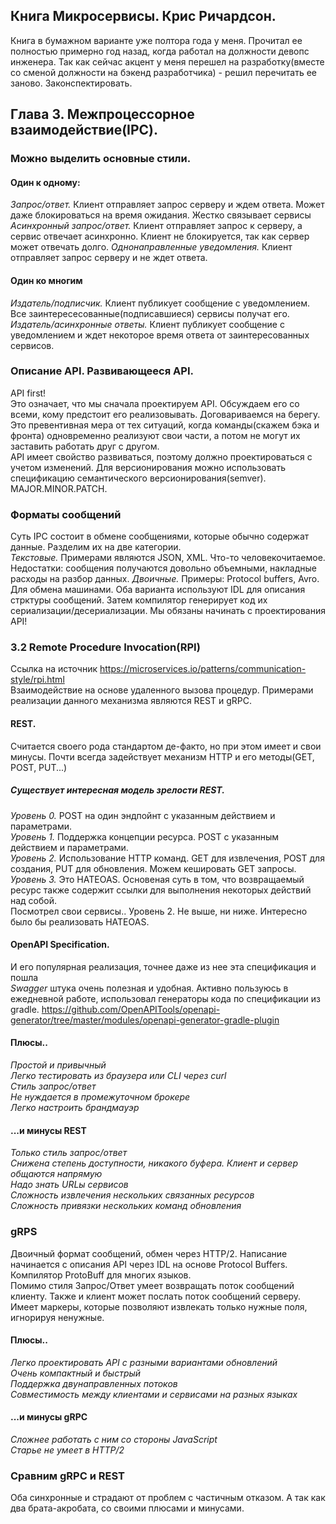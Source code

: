 ## Книга Микросервисы. Крис Ричардсон.
Книга в бумажном варианте уже полтора года у меня. Прочитал ее полностью примерно год назад, когда работал на должности девопс инженера.
Так как сейчас акцент у меня перешел на разработку(вместе со сменой должности на бэкенд разработчика) - решил перечитать ее заново. Законспектировать.

## Глава 3. Межпроцессорное взаимодействие(IPC).
### Можно выделить основные стили.
#### Один к одному:
*Запрос/ответ.* Клиент отправляет запрос серверу и ждем ответа. Может даже блокироваться на время ожидания. Жестко связывает сервисы  
*Асинхронный запрос/ответ.* Клиент отправляет запрос к серверу, а сервис отвечает асинхронно. Клиент не блокируется, так как сервер может отвечать долго.
*Однонаправленные уведомления.* Клиент отправляет запрос серверу и не ждет ответа.
#### Один ко многим
*Издатель/подписчик.* Клиент публикует сообщение с уведомлением. Все заинтересесованные(подписавшиеся) сервисы получат его.
*Издатель/асинхронные ответы.* Клиент публикует сообщение с уведомлением и ждет некоторое время ответа от заинтересованных сервисов.

### Описание API. Развивающееся API.
API first!  
Это означает, что мы сначала проектируем API. Обсуждаем его со всеми, кому предстоит его реализовывать. Договариваемся на берегу. Это превентивная мера от тех ситуаций, когда команды(скажем бэка и фронта) одновременно реализуют свои части, а потом не могут их заставить работать друг с другом.  
API имеет свойство развиваться, поэтому должно проектироваться с учетом изменений. Для версионирования можно использовать спецификацию семантического версионирования(semver). MAJOR.MINOR.PATCH.

### Форматы сообщений
Суть IPC состоит в обмене сообщениями, которые обычно содержат данные. Разделим их на две категории.  
*Текстовые.* Примерами являются JSON, XML. Что-то человекочитаемое. Недостатки: сообщения получаются довольно объемными, накладные расходы на разбор данных.
*Двоичные.* Примеры: Protocol buffers, Avro. Для обмена машинами. Оба варианта используют IDL для описания стрктуры сообщений. Затем компилятор генерирует код их сериализации/десериализации. Мы обязаны начинать с проектирования API!

### 3.2 Remote Procedure Invocation(RPI)
Ссылка на источник https://microservices.io/patterns/communication-style/rpi.html  
Взаимодействие на основе удаленного вызова процедур. Примерами реализации данного механизма являются REST и gRPC.
#### REST.
Считается своего рода стандартом де-факто, но при этом имеет и свои минусы.
Почти всегда задействует механизм HTTP и его методы(GET, POST, PUT...)  
##### Существует интересная модель зрелости REST.  
*Уровень 0.* POST на один эндпойнт с указанным действием и параметрами.  
*Уровень 1.* Поддержка концепции ресурса. POST с указанным действием и параметрами.  
*Уровень 2.* Использование HTTP команд. GET для извлечения, POST для создания, PUT для обновления. Можем кешировать GET запросы.  
*Уровень 3.* Это HATEOAS. Основеная суть в том, что возвращаемый ресурс также содержит ссылки для выполнения некоторых действий над собой.  
Посмотрел свои сервисы.. Уровень 2. Не выше, ни ниже. Интересно было бы реализовать HATEOAS.

#### OpenAPI Specification.
И его популярная реализация, точнее даже из нее эта спецификация и пошла  
*Swagger* штука очень полезная и удобная. Активно пользуюсь в ежедневной работе, использовал генераторы кода по спецификации из gradle.
https://github.com/OpenAPITools/openapi-generator/tree/master/modules/openapi-generator-gradle-plugin

#### Плюсы..
*Простой и привычный*  
*Легко тестировать из браузера или CLI через curl*  
*Стиль запрос/ответ*  
*Не нуждается в промежуточном брокере*  
*Легко настроить брандмауэр*  
#### ...и минусы REST
*Только стиль запрос/ответ*  
*Снижена степень доступности, никакого буфера. Клиент и сервер общаются напрямую*  
*Надо знать URLы сервисов*  
*Сложность извлечения нескольких связанных ресурсов*  
*Сложность привязки нескольких команд обновления*  

### gRPS
Двоичный формат сообщений, обмен через HTTP/2. Написание начинается с описания API через IDL на основе Protocol Buffers. Компилятор ProtoBuff для многих языков.  
Помимо стиля Запрос/Ответ умеет возвращать поток сообщений клиенту. Также и клиент может послать поток сообщений серверу.  
Имеет маркеры, которые позволяют извлекать только нужные поля, игнорируя ненужные.
#### Плюсы..
*Легко проектировать API с разными вариантами обновлений*  
*Очень компактный и быстрый*  
*Поддержка двунаправленных потоков*  
*Совместимость между клиентами и сервисами на разных языках*  
#### ...и минусы gRPC
*Сложнее работать с ним со стороны JavaScript*  
*Старье не умеет в HTTP/2*  

### Сравним gRPC и REST
Оба синхронные и страдают от проблем с частичным отказом. А так как два брата-акробата, со своими плюсами и минусами.

